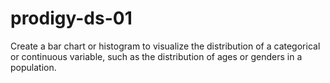 # prodigy-ds-01
Create a bar chart or histogram to visualize the distribution of a categorical or continuous variable, such as the distribution of ages or genders in a population.
